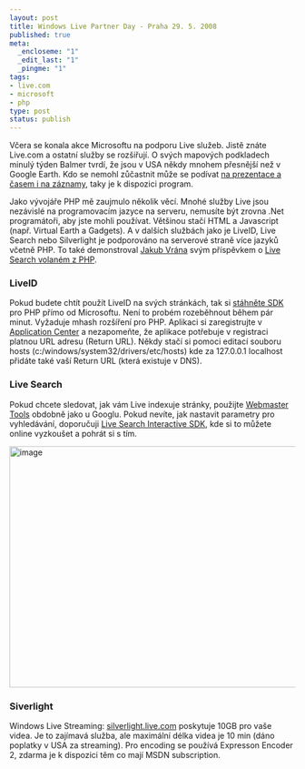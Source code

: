 ```yaml
--- 
layout: post
title: Windows Live Partner Day - Praha 29. 5. 2008
published: true
meta: 
  _encloseme: "1"
  _edit_last: "1"
  _pingme: "1"
tags: 
- live.com
- microsoft
- php
type: post
status: publish
---
```

Včera se konala akce Microsoftu na podporu Live služeb. Jistě znáte Live.com a ostatní služby se rozšiřují. O svých mapových podkladech minulý týden Balmer tvrdí, že jsou v USA někdy mnohem přesnější než v Google Earth. Kdo se nemohl zůčastnit může se podívat <a href="http://www.livebox.cz/microsoft/1032376581/">na prezentace a časem i na záznamy</a>, taky je k dispozici program.

Jako vývojáře PHP mě zaujmulo několik věcí. Mnohé služby Live jsou nezávislé na programovacím jazyce na serveru, nemusíte být zrovna .Net programátoři, aby jste mohli používat. Většinou stačí HTML a Javascript (např. Virtual Earth a Gadgets). A v dalších službách jako je LiveID, Live Search nebo Silverlight je podporováno na serverové straně více jazyků včetně PHP. To také demonstroval <a href="http://php.vrana.cz">Jakub Vrána</a> svým příspěvkem o <a href="http://php.vrana.cz/webove-sluzby-v-php-xml-rpc-a-soap.php">Live Search volaném z PHP</a>.
<h3>LiveID</h3>
Pokud budete chtít použít LiveID na svých stránkách, tak si <a href="http://www.microsoft.com/downloads/details.aspx?FamilyId=24195B4E-6335-4844-A71D-7D395D20E67B&amp;displaylang=en">stáhněte SDK</a> pro PHP přímo od Microsoftu. Není to probém rozeběhnout během pár minut. Vyžaduje mhash rozšíření pro PHP. Aplikaci si zaregistrujte v <a href="https://msm.live.com/app/default.aspx">Application Center</a> a nezapomeňte, že aplikace potřebuje v registraci platnou URL adresu (Return URL). Někdy stačí si pomoci editací souboru hosts (c:/windows/system32/drivers/etc/hosts) kde za 127.0.0.1 localhost přidáte také vaší Return URL (která existuje v DNS).
<h3>Live Search</h3>
Pokud chcete sledovat, jak vám Live indexuje stránky, použijte <a href="http://webmaster.live.com">Webmaster Tools</a> obdobně jako u Googlu. Pokud nevíte, jak nastavit parametry pro vyhledávání, doporučuji <a href="http://dev.live.com/livesearch/sdk/">Live Search Interactive SDK</a>, kde si to můžete online vyzkoušet a pohrát si s tím.

<a href="http://blog.prskavec.net/wp-content/uploads/2008/05/image7.png"><img style="border-top-width: 0px;border-left-width: 0px;border-bottom-width: 0px;border-right-width: 0px" src="http://blog.prskavec.net/wp-content/uploads/2008/05/image-thumb7.png" border="0" alt="image" width="644" height="424" /></a>
<h3>Siverlight</h3>
Windows Live Streaming: <a href="http://silverlight.live.com">silverlight.live.com</a> poskytuje 10GB pro vaše videa. Je to zajímavá služba, ale maximální délka videa je 10 min (dáno poplatky v USA za streaming). Pro encoding se používá Expresson Encoder 2, zdarma je k dispozici těm co mají MSDN subscription.
